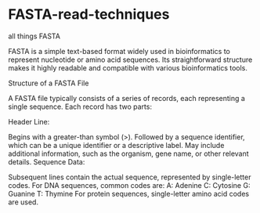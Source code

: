 # FASTA-read-techniques
all things FASTA

FASTA is a simple text-based format widely used in bioinformatics to represent nucleotide or amino acid sequences. Its straightforward structure makes it highly readable and compatible with various bioinformatics tools.

Structure of a FASTA File

A FASTA file typically consists of a series of records, each representing a single sequence. Each record has two parts:

Header Line:

Begins with a greater-than symbol (>).
Followed by a sequence identifier, which can be a unique identifier or a descriptive label.
May include additional information, such as the organism, gene name, or other relevant details.
Sequence Data:

Subsequent lines contain the actual sequence, represented by single-letter codes.
For DNA sequences, common codes are:
A: Adenine
C: Cytosine
G: Guanine
T: Thymine
For protein sequences, single-letter amino acid codes are used.
